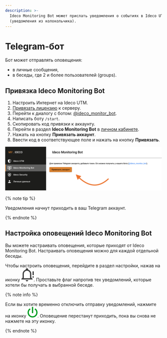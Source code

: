 ```yaml
---
description: >-
  Ideco Monitоring Bot может прислать уведомления о событиях в Ideco UTM
  (уведомления из колокольчика).
---
```


# Telegram-бот

Бот может отправлять оповещения:

* в личные сообщения,
* в беседы, где 2 и более пользователей \(groups\).

## Привязка Ideco Monitоring Bot

1. Настроить Интернет на Ideco UTM.
2. [Привязать лицензию](../../service/license-management.md#upravlenie-licenziyami) к серверу.
3. Перейти к диалогу с ботом: [@ideco\_monitor\_bot](https://telegram.im/@ideco_monitor_bot).
4. Написать боту `/start`.
5. Скопировать код привязки к аккаунту.
6. Перейти в раздел **Ideco Monitoring Bot** в [личном кабинете](https://my.ideco.ru/#/ideco-monitoring-bot).
7. Нажать на кнопку **Привязать аккаунт**.
8. Ввести код в соответствующее поле и нажать на кнопку **Привязать**.

![](../../../_images/monitoring_bot_link.png)

{% note tip %}

Уведомления начнут приходить в ваш Telegram аккаунт.

{% endnote %}

## Настройка оповещений Ideco Monitоring Bot

Вы можете настраивать оповещения, которые приходят от Ideco Monitоring Bot. Настраивать оповещения можно для каждой отдельной беседы.

Чтобы настроить оповещения, перейдите в раздел настройки, нажав на иконку ![bot\_notification\_settings.svg](../../../_images/bot_notification_settings.svg). Проставьте флаг напротив тех уведомлений, которые хотели бы получать в выбранной беседе.

{% note info %}

Если вы хотите временно отключить отправку уведомлений, нажмите на иконку ![bot\_notification\_shutdown.svg](../../../_images/bot_notification_shutdown.svg). Оповещение перестанут приходить, пока вы снова не нажмете на эту иконку.

{% endnote %}

